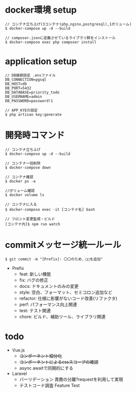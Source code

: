 # docker環境 setup
```
// コンテナ立ち上げ(3コンテナ(php,nginx,postgresql),1ボリューム)
$ docker-compose up -d --build

// composer.jsonに定義させているライブラリ群をインストール
$ docker-compose exec php composer install

```

# application setup
```
// DB接続設定 .envファイル
DB_CONNECTION=pgsql
DB_HOST=db
DB_PORT=5432
DB_DATABASE=priority_todo
DB_USERNAME=admin
DB_PASSWORD=password!1
 
// APP_KYEの設定
$ php artisan key:generate
```

# 開発時コマンド
```
// コンテナ立ち上げ
$ docker-compose up -d --build

// コンテナ一括削除
$ docker-compose down

// コンテナ確認
$ docker ps -a

//ボリューム確認
$ docker volume ls

// コンテナに入る
$ docker-compose exec -it [コンテナ名] bash

// フロント変更監視・ビルド
[コンテナ内]$ npm run watch

```

# commitメッセージ統一ルール
```
$ git commit -m "[Prefix]: 〇〇のため、□□を追加"
```
- Prefix
  - feat: 新しい機能
  - fix: バグの修正
  - docs: ドキュメントのみの変更
  - style: 空白、フォーマット、セミコロン追加など
  - refactor: 仕様に影響がないコード改善(リファクタ)
  - perf: パフォーマンス向上関連
  - test: テスト関連
  - chore: ビルド、補助ツール、ライブラリ関連


# todo
- Vue.js
  - ~~コンポーネント細分化~~
  - ~~コンポーネントによるcssスコープの確認~~
  - async awaitで同期的にする
- Laravel
  - バーリデーション 責務の分離?requestを利用して実現
  - テストコード調査 Feature Test


